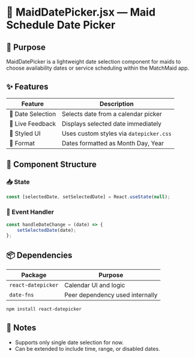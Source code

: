 # 📅 MaidDatePicker.jsx — Maid Schedule Date Picker

## 📌 Purpose
MaidDatePicker is a lightweight date selection component for maids to choose availability dates or service scheduling within the MatchMaid app.

## ✨ Features

| Feature             | Description                                       |
|---------------------|---------------------------------------------------|
| 📆 Date Selection   | Selects date from a calendar picker               |
| 🎯 Live Feedback    | Displays selected date immediately                |
| 🎨 Styled UI        | Uses custom styles via `datepicker.css`           |
| 🧱 Format           | Dates formatted as Month Day, Year                |

## 🧩 Component Structure

### 📥 State
```js
const [selectedDate, setSelectedDate] = React.useState(null);
```

### 🔄 Event Handler
```js
const handleDateChange = (date) => {
    setSelectedDate(date);
};
```

## 📦 Dependencies

| Package           | Purpose                               |
|-------------------|----------------------------------------|
| `react-datepicker`| Calendar UI and logic                  |
| `date-fns`        | Peer dependency used internally        |

```bash
npm install react-datepicker
```

## 📌 Notes
- Supports only single date selection for now.
- Can be extended to include time, range, or disabled dates.